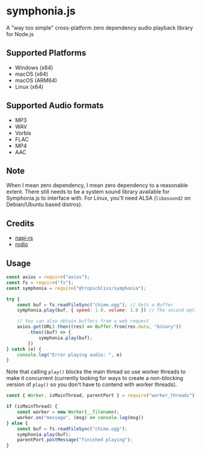 # symphonia.js

A "way too simple" cross-platform zero dependency audio playback library for Node.js

## Supported Platforms

- Windows (x64)
- macOS (x64)
- macOS (ARM64)
- Linux (x64)

## Supported Audio formats

- MP3
- WAV
- Vorbis
- FLAC
- MP4
- AAC

## Note

When I mean zero dependency, I mean zero dependency to a reasonable extent. There still needs to be a system sound library available for Symphonia.js to interface with. For Linux, you'll need ALSA (`libasound2` on Debian/Ubuntu based distros).

## Credits

- [napi-rs](https://github.com/napi-rs/napi-rs)
- [rodio](https://github.com/RustAudio/rodio)

## Usage

```js
const axios = require("axios");
const fs = require("fs");
const symphonia = require("@tropicbliss/symphonia");

try {
    const buf = fs.readFileSync("chime.ogg"); // Gets a Buffer
    symphonia.play(buf, { speed: 1.0, volume: 1.0 }) // The second option object is optional. The speed and volume is both set to 1.0 by default.

    // You can also obtain buffers from a web request
    axios.get(URL).then((res) => Buffer.from(res.data, "binary"))
        .then((buf) => {
            symphonia.play(buf);
        })
} catch (e) {
    console.log("Error playing audio: ", e)
}
```

Note that calling `play()` blocks the main thread so use worker threads to make it concurrent (currently looking for ways to create a non-blocking version of `play()` so you don't have to contend with worker threads).

```js
const { Worker, isMainThread, parentPort } = require("worker_threads");

if (isMainThread) {
    const worker = new Worker(__filename);
    worker.on("message", (msg) => console.log(msg))
} else {
    const buf = fs.readFileSync("chime.ogg");
    symphonia.play(buf);
    parentPort.postMessage("finished playing");
}
```
